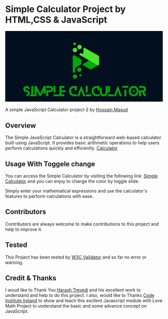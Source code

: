 # Simple Calculator Project by HTML,CSS & JavaScript
[![Simple calculator](https://github.com/Hossain-Masud/Project-2/blob/main/assets/images/meta.jpg)](https://hossain-masud.github.io/Project-2/)

A simple JavaScript Calculator project-2 by [Hossain Masud](https://hossain-masud.github.io/Profile/)

## Overview

The Simple JavaScript Calculator is a straightforward web-based calculator built using JavaScript. It provides basic arithmetic operations to help users perform calculations quickly and efficiently.
[Calculator](https://hossain-masud.github.io/Project-2/)


## Usage With Toggele change

You can access the Simple Calculator by visiting the following link: [Simple Calculator](https://hossain-masud.github.io/Project-2/) and you can enjoy to change the color by toggle slide.

Simply enter your mathematical expressions and use the calculator's features to perform calculations with ease.

## Contributors

Contributors are always welcome to make contributions to this project and help to improve it. 

## Tested

This Project has been tested by [W3C Validator](https://validator.w3.org/nu/?doc=https%3A%2F%2Fhossain-masud.github.io%2FProject-2%2F) and so far no error or warning.

## Credit & Thanks

I woud like to Thank You [Harash Trevedi](https://harsh98trivedi.github.io/) and his excellent work to understand and help to do this project.
I also, would like to Thanks [Code Institute,Ireland](https://github.com/Code-Institute-Solutions/love-maths-2.0-sourcecode/tree/master) to show and teach this excllent Javascript module with Love Math Project to understand the basic and some advance concept on JavaScript.


